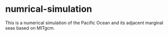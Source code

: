 # numrical-simulation
This is a numerical simulation of the Pacific Ocean and its adjacent marginal seas based on MITgcm.

